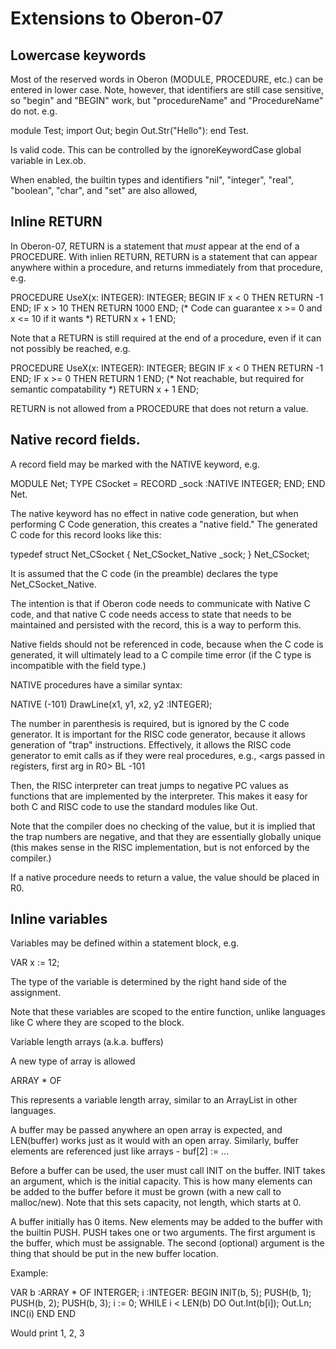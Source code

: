 # Extensions to Oberon-07

## Lowercase keywords

Most of the reserved words in Oberon (MODULE, PROCEDURE, etc.) can be entered
in lower case.  Note, however, that identifiers are still case sensitive, so
"begin" and "BEGIN" work, but "procedureName" and "ProcedureName" do not. e.g.

  module Test; import Out; begin Out.Str("Hello"): end Test.

Is valid code. This can be controlled by the ignoreKeywordCase global variable
in Lex.ob.

When enabled, the builtin types and identifiers "nil", "integer", "real",
"boolean", "char", and "set" are also allowed,

## Inline RETURN

In Oberon-07, RETURN is a statement that *must* appear at the end of a PROCEDURE.
With inlien RETURN, RETURN is a statement that can appear anywhere within
a procedure, and returns immediately from that procedure, e.g.

  PROCEDURE UseX(x: INTEGER): INTEGER;
  BEGIN
    IF x < 0 THEN RETURN -1 END;
    IF x > 10 THEN RETURN 1000 END;
    (* Code can guarantee x >= 0 and x <= 10 if it wants *)
    RETURN x + 1
  END;

Note that a RETURN is still required at the end of a procedure, even if it
can not possibly be reached, e.g.

  PROCEDURE UseX(x: INTEGER): INTEGER;
  BEGIN
    IF x < 0 THEN RETURN -1 END;
    IF x >= 0 THEN RETURN 1 END;
    (* Not reachable, but required for semantic compatability *)
    RETURN x + 1
  END;

RETURN is not allowed from a PROCEDURE that does not return a value.

## Native record fields.

A record field may be marked with the NATIVE keyword, e.g.

  MODULE Net;
  TYPE CSocket = RECORD _sock :NATIVE INTEGER; END;
  END Net.

The native keyword has no effect in native code generation, but when
performing C Code generation, this creates a "native field." The
generated C code for this record looks like this:

  typedef struct Net_CSocket {
    Net_CSocket_Native _sock;
  } Net_CSocket;

It is assumed that the C code (in the preamble) declares the type
Net_CSocket_Native.

The intention is that if Oberon code needs to communicate with Native
C code, and that native C code needs access to state that needs to be
maintained and persisted with the record, this is a way to perform this.

Native fields should not be referenced in code, because when the C
code is generated, it will ultimately lead to a C compile time error (if
the C type is incompatible with the field type.)

NATIVE procedures have a similar syntax:

NATIVE (-101) DrawLine(x1, y1, x2, y2 :INTEGER);

The number in parenthesis is required, but is ignored by the C code generator.
It is important for the RISC code generator, because it allows generation of
"trap" instructions. Effectively, it allows the RISC code generator to emit
calls as if they were real procedures, e.g.,
  <args passed in registers, first arg in R0>
  BL -101

Then, the RISC interpreter can treat jumps to negative PC values as functions
that are implemented by the interpreter. This makes it easy for both C and
RISC code to use the standard modules like Out.

Note that the compiler does no checking of the value, but it is implied that
the trap numbers are negative, and that they are essentially globally unique
(this makes sense in the RISC implementation, but is not enforced by the
compiler.)

If a native procedure needs to return a value, the value should be placed in
R0.

## Inline variables

Variables may be defined within a statement block, e.g.

  VAR x := 12;

The type of the variable is determined by the right hand side of the
assignment.

Note that these variables are scoped to the entire function, unlike
languages like C where they are scoped to the block.

Variable length arrays (a.k.a. buffers)

A new type of array is allowed

ARRAY * OF <Type>

This represents a variable length array, similar to an ArrayList in other
languages.

A buffer may be passed anywhere an open array is expected, and LEN(buffer)
works just as it would with an open array. Similarly, buffer elements are
referenced just like arrays - buf[2] := ...

Before a buffer can be used, the user must call INIT on the buffer. INIT
takes an argument, which is the initial capacity. This is how many elements
can be added to the buffer before it must be grown (with a new call to
malloc/new). Note that this sets capacity, not length, which starts at 0.

A buffer initially has 0 items. New elements may be added to the buffer with
the builtin PUSH.  PUSH takes one or two arguments. The first argument is the
buffer, which must be assignable. The second (optional) argument is the thing
that should be put in the new buffer location.


Example:

VAR
  b :ARRAY * OF INTERGER;
  i :INTEGER:
BEGIN
  INIT(b, 5);
  PUSH(b, 1);
  PUSH(b, 2);
  PUSH(b, 3);
  i := 0;
  WHILE i < LEN(b) DO
    Out.Int(b[i]); Out.Ln;
    INC(i)
  END
END

Would print 1, 2, 3
